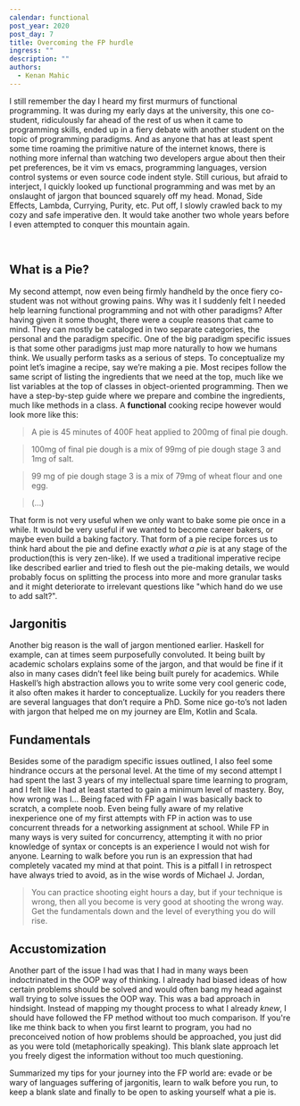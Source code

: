 ```yaml
---
calendar: functional
post_year: 2020
post_day: 7
title: Overcoming the FP hurdle
ingress: ""
description: ""
authors:
  - Kenan Mahic
---
```

I still remember the day I heard my first murmurs of functional programming. It was during my early days at the university, this one co-student, ridiculously far ahead of the rest of us when it came to programming skills, ended up in a fiery debate with another student on the topic of programming paradigms. And as anyone that has at least spent some time roaming the primitive nature of the internet knows, there is nothing more infernal than watching two developers argue about then their pet preferences, be it vim vs emacs, programming languages, version control systems or even source code indent style. Still curious, but afraid to interject, I quickly looked up functional programming and was met by an onslaught of jargon that bounced squarely off my head. Monad, Side Effects, Lambda, Currying, Purity, etc. Put off, I slowly crawled back to my cozy and safe imperative den. It would take another two whole years before I even attempted to conquer this mountain again.

 
## What is a Pie?

My second attempt, now even being firmly handheld by the once fiery co-student was not without growing pains. Why was it I suddenly felt I needed help learning functional programming and not with other paradigms? After having given it some thought, there were a couple reasons that came to mind. They can mostly be cataloged in two separate categories, the personal and the paradigm specific. One of the big paradigm specific issues is that some other paradigms just map more naturally to how we humans think. We usually perform tasks as a serious of steps. To conceptualize my point let’s imagine a recipe, say we’re making a pie. Most recipes follow the same script of listing the ingredients that we need at the top, much like we list variables at the top of classes in object-oriented programming. Then we have a step-by-step guide where we prepare and combine the ingredients, much like methods in a class. A **functional** cooking recipe however would look more like this:

>A pie is 45 minutes of 400F heat applied to 200mg of final pie dough.

>100mg of final pie dough is a mix of 99mg of pie dough stage 3 and 1mg of salt.

>99 mg of pie dough stage 3 is a mix of 79mg of wheat flour and one egg.

>(...)

That form is not very useful when we only want to bake some pie once in a while. It would be very useful if we wanted to become career bakers, or maybe even build a baking factory. That form of a pie recipe forces us to think hard about the pie and define exactly _what a pie_ is at any stage of the production(this is very zen-like). If we used a traditional imperative recipe like described earlier and tried to flesh out the pie-making details, we would probably focus on splitting the process into more and more granular tasks and it might deteriorate to irrelevant questions like "which hand do we use to add salt?".

## Jargonitis

Another big reason is the wall of jargon mentioned earlier. Haskell for example, can at times seem purposefully convoluted. It being built by academic scholars explains some of the jargon, and that would be fine if it also in many cases didn’t feel like being built purely for academics. While Haskell’s high abstraction allows you to write some very cool generic code, it also often makes it harder to conceptualize. Luckily for you readers there are several languages that don’t require a PhD. Some nice go-to’s not laden with jargon that helped me on my journey are Elm, Kotlin and Scala.

## Fundamentals

Besides some of the paradigm specific issues outlined, I also feel some hindrance occurs at the personal level. At the time of my second attempt I had spent the last 3 years of my intellectual spare time learning to program, and I felt like I had at least started to gain a minimum level of mastery. Boy, how wrong was I... Being faced with FP again I was basically back to scratch, a complete noob. Even being fully aware of my relative inexperience one of my first attempts with FP in action was to use concurrent threads for a networking assignment at school. While FP in many ways is very suited for concurrency, attempting it with no prior knowledge of syntax or concepts is an experience I would not wish for anyone. Learning to walk before you run is an expression that had completely vacated my mind at that point. This is a pitfall I in retrospect have always tried to avoid, as in the wise words of Michael J. Jordan,


>You can practice shooting eight hours a day, but if your technique is wrong, then all you become is very good at shooting the wrong way. Get the fundamentals down and the level of everything you do will rise.

## Accustomization

Another part of the issue I had was that I had in many ways been indoctrinated in the OOP way of thinking. I already had biased ideas of how certain problems should be solved and would often bang my head against wall trying to solve issues the OOP way. This was a bad approach in hindsight. Instead of mapping my thought process to what I already _knew_, I should have followed the FP method without too much comparison. If you're like me think back to when you first learnt to program, you had no preconceived notion of how problems should be approached, you just did as you were told (metaphorically speaking). This blank slate approach let you freely digest the information without too much questioning.



Summarized my tips for your journey into the FP world are: evade or be wary of languages suffering of jargonitis, learn to walk before you run, to keep a blank slate and finally to be open to asking yourself what a pie is.